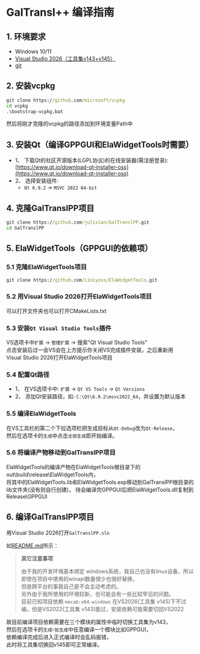 # GalTransl++ 编译指南

## 1. 环境要求

- Windows 10/11
- [Visual Studio 2026（工具集v143+v145）](https://visualstudio.microsoft.com/insiders/?rwnlp=zh-hans)
- [git](https://git-scm.com/)

## 2. 安装vcpkg

```cmd
git clone https://github.com/microsoft/vcpkg
cd vcpkg
.\bootstrap-vcpkg.bat
```

然后将刚才克隆的vcpkg的路径添加到环境变量Path中

## 3. 安装Qt（编译GPPGUI和ElaWidgetTools时需要）

- 1、 下载Qt的社区开源版本(LGPL协议)的在线安装器(需注册登录): [https://www.qt.io/download-qt-installer-oss](https://www.qt.io/download-qt-installer-oss)
- 2、 选择安装组件:
  - `Qt 6.9.2` → `MSVC 2022 64-bit`

## 4. 克隆GalTranslPP项目

```cmd
git clone https://github.com/julixian/GalTranslPP.git
cd GalTranslPP
```

## 5. ElaWidgetTools（GPPGUI的依赖项）

### 5.1 克隆ElaWidgetTools项目

```cmd
git clone https://github.com/Liniyous/ElaWidgetTools.git
```

### 5.2 用Visual Studio 2026打开ElaWidgetTools项目

可以打开文件夹也可以打开CMakeLists.txt

### 5.3 安装`Qt Visual Studio Tools`插件

VS选项卡中`扩展` → `管理扩展` → 搜索"Qt Visual Studio Tools"  
点击安装后过一会VS会在上方提示你关闭VS完成插件安装，之后重新用  
Visual Studio 2026打开ElaWidgetTools项目

### 5.4 配置Qt路径

- 1、 在VS选项卡中: `扩展` → `Qt VS Tools` → `Qt Versions`
- 2、 添加Qt安装路径，如: `C:\Qt\6.9.2\msvc2022_64`，并设置为默认版本

### 5.5 编译ElaWidgetTools

在VS工具栏的第二个下拉选项栏把生成目标从`Qt-Debug`改为`Qt-Release`，  
然后在选项卡的`生成`中点击`全部生成`即开始编译。

### 5.6 将编译产物移动到GalTranslPP项目

ElaWidgetTools的编译产物在ElaWidgetTools根目录下的out\build\release\ElaWidgetTools内，  
将其中的ElaWidgetTools.lib和ElaWidgetTools.exp移动到GalTranslPP根目录的lib文件夹(没有则自行创建)，
待会编译完GPPGUI后把ElaWidgetTools.dll复制到Release\GPPGUI

## 6. 编译GalTranslPP项目

用Visual Studio 2026打开`GalTranslPP.sln`  

如[README.md](README.md)所示：  

> **其它注意事项**
>
>由于我的开发环境基本绑定 windows系统，我自己也没有linux设备，所以即使在项目中使用的winapi数量很少也很好替换，  
>但是跨平台的事我自己是不会主动考虑的。  
>另外由于我所使用的环境较新，也可能会有一些比较罕见的问题。  
>目前已知项目依赖 `mecab:x64-windows` 在VS2026(工具集 v145)下不过编，但是VS2022(工具集 v143)能过，安装依赖可能需要切回VS2022  

故目前编译项目依赖需要在三个模块的属性中临时切换工具集为v143，  
然后在选项卡的`生成`-`批生成`中任意编译一个模块比如GPPGUI，  
依赖编译完成后进入正式编译时会乱码报错，  
此时将工具集切换回v145即可正常编译。
